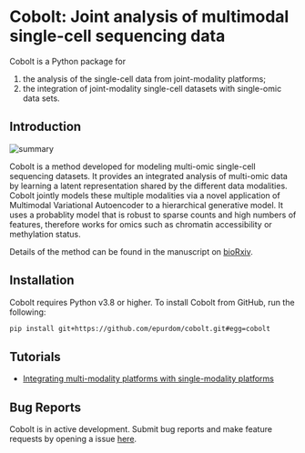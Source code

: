 # Cobolt: Joint analysis of multimodal single-cell sequencing data

Cobolt is a Python package for 

1.  the analysis of the single-cell data from joint-modality platforms;
2.  the integration of joint-modality single-cell datasets with single-omic data sets.

## Introduction

![summary](summary.png)

Cobolt is a method developed for modeling multi-omic single-cell sequencing datasets. It provides an integrated analysis of multi-omic data by learning a latent representation shared by the different data modalities. Cobolt jointly models these multiple modalities via a novel application of Multimodal Variational Autoencoder to a hierarchical generative model. It uses a probablity model that is robust to sparse counts and high numbers of features, therefore works for omics such as chromatin accessibility or methylation status.

Details of the method can be found in the manuscript on [bioRxiv](https://www.biorxiv.org/content/10.1101/2021.04.03.438329v1).

## Installation

Cobolt requires Python v3.8 or higher. To install Cobolt from GitHub, run the following:

```bash
pip install git+https://github.com/epurdom/cobolt.git#egg=cobolt
```

## Tutorials

- [Integrating multi-modality platforms with single-modality platforms](https://github.com/epurdom/cobolt/blob/master/docs/tutorial.ipynb)

## Bug Reports

Cobolt is in active development. Submit bug reports and make feature requests by opening a issue [here](https://github.com/epurdom/cobolt/issues).
